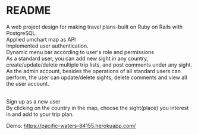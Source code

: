 # README

A web project design for making travel plans-built on Ruby on Rails with PostgreSQL.<br>
Applied umchart map as API <br>
Implemented user authentication.<br>
Dynamic menu bar according to user's role and permissions<br>
  As a standard user, you can add new sight in any country, create/update/delete multiple trip lists, and post comments under any sight.<br>
  As the admin account, besides the operations of all standard users can perform, the user can update/delete sights, delete comments and view all the user account.<br>
  
<br>
Sign up as a new user<br>
By clicking on the country in the map, choose the sight(place) you interest in and add to your trip plan.<br>

Demo: https://pacific-waters-84155.herokuapp.com/
